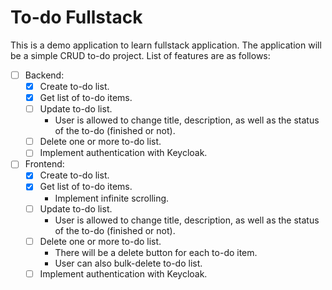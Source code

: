 # To-do Fullstack

This is a demo application to learn fullstack application. The application will be a simple CRUD to-do project. List of features are as follows:

- [ ] Backend:
    - [x] Create to-do list.
    - [x] Get list of to-do items.
    - [ ] Update to-do list.
        - User is allowed to change title, description, as well as the status of the to-do (finished or not).
    - [ ] Delete one or more to-do list.
    - [ ] Implement authentication with Keycloak.

- [ ] Frontend:
    - [x] Create to-do list.
    - [x] Get list of to-do items.
        - Implement infinite scrolling.
    - [ ] Update to-do list.
        - User is allowed to change title, description, as well as the status of the to-do (finished or not).
    - [ ] Delete one or more to-do list.
        - There will be a delete button for each to-do item.
        - User can also bulk-delete to-do list.
    - [ ] Implement authentication with Keycloak.
